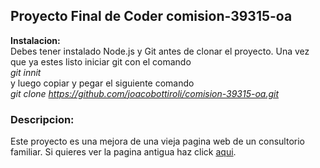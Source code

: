 ## Proyecto Final de Coder comision-39315-oa
**Instalacion:**
<br>Debes tener instalado Node.js y Git antes de clonar el proyecto. 
Una vez que ya estes listo iniciar git con el comando 
<br>*git innit* 
<br>y luego copiar y pegar el siguiente comando
<br>*git clone https://github.com/joacobottiroli/comision-39315-oa.git* 
### Descripcion:
Este proyecto es una mejora de una vieja pagina web de un consultorio familiar. Si quieres ver la pagina antigua haz click <a href="http://www.odontologiaalcorta.com/"> aqui<a>.
